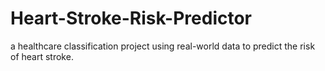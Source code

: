 # Heart-Stroke-Risk-Predictor
a healthcare classification project using real-world data to predict the risk of heart stroke.
